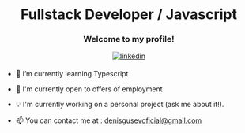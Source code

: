# <div align="center">Fullstack Developer / Javascript</div>

### <div align="center">Welcome to my profile!</div>
<div align="center">
<a href="https://www.linkedin.com/in/denis-gusev-0724a3210/" target="_blank">
<img src=https://img.shields.io/badge/linkedin-%231E77B5.svg?&style=for-the-badge&logo=linkedin&logoColor=white alt=linkedin style="margin-bottom: 5px;" />
</a>
</div>

- 🌱 I’m currently learning Typescript

- 💼 I'm currently open to offers of employment

- 💡 I'm currently working on a personal project (ask me about it!).

- 📫 You can contact me at : denisgusevoficial@gmail.com
